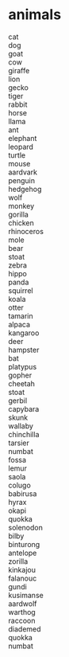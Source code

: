 # animals
cat  
dog  
goat  
cow  
giraffe  
lion  
gecko  
tiger  
rabbit  
horse  
llama  
ant  
elephant  
leopard  
turtle  
mouse  
aardvark  
penguin  
hedgehog  
wolf  
monkey  
gorilla  
chicken  
rhinoceros  
mole  
bear  
stoat  
zebra  
hippo  
panda  
squirrel  
koala  
otter  
tamarin  
alpaca  
kangaroo  
deer  
hampster  
bat  
platypus  
gopher  
cheetah  
stoat   
gerbil  
capybara  
skunk  
wallaby  
chinchilla  
tarsier  
numbat  
fossa  
lemur  
saola  
colugo  
babirusa  
hyrax  
okapi  
quokka  
solenodon  
bilby  
binturong  
antelope  
zorilla  
kinkajou  
falanouc  
gundi  
kusimanse  
aardwolf  
warthog  
raccoon  
diademed  
quokka  
numbat  
